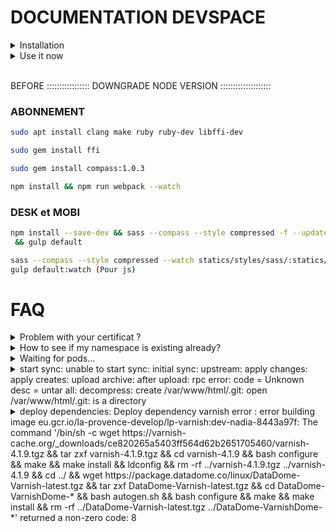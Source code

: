 # DOCUMENTATION DEVSPACE

<details>
  <summary>Installation</summary>
  
  ## Installation on Ubuntu  
* Install [devspace CLI](https://devspace.sh/cli/docs/quickstart#1-download-cli) (v5.15)
* Ensure you have docker, helm (v2.17.0) and kubectl installed on your machine
  ## DETAILS Installation on Ubuntu
* [Download 2.17.0](https://get.helm.sh/helm-v2.17.0-linux-amd64.tar.gz)
-> Extract here
-> On terminal access to last folder of helm downloaded file
-> which helm
-> sudo mv helm (copy/paste result of last commande)
-> helm version
</details>

<details>
  
   <summary>Use it now</summary>

<br />

### First time
If this is the first time you start devspace, run the following command to tell devspace which namespace you prefer to use:

```bash
devspace use namespace my-namespace
```
<br />

### Deploy the applicationsudo vim /etc/hosts
All devspace commands must be run at the root of the folder.

To deploy your application, run the following command:

```bash
devspace deploy
```
<br />

### Update your hosts file for the new ingress(es)

When creating ingresses, you need to update your hosts file to map the custom domain(s) with the Ingress Controller Nginx IP, `34.79.192.20`.
DO IT => sudo vim /etc/hosts => CHANGE YOUR IP INGRESS HERE (You can retrieve the URLs from the GCP Console)
Example for the Varnish ingress:
```
34.79.192.20 dev-yourname.laprovence.com dev-yourname-www.laprovence.com dev-yourname-api.laprovence.com dev-yourname-abonnement.laprovence.com
```
<br />

### Use the dev mode with hot-reloading

To start your application in dev mode and use the hot-reloading feature, run the following command:

```bash
devspace dev
```
It will deploy your application and its dependencies, then open a shell in the running container. You can now update your files locally and the changes will be reflected inside the container.

<br />

### Delete the application

- To delete the deployment, run the following command:

```bash
devspace purge
```

- If your deployment contains dependencies (e.g.: varnish) or if you want to fully clean your environment, run the following command to delete everything:

```bash
devspace purge -a
```
<br />
  
### Deploy without Varnish

To deploy your application without Varnish, simply comment the following block in the `devspace.yaml` configuration file:

```yaml
# comment this block to disable varnish dependency
dependencies:
- name: varnish
  source:
    path: ../vcl-varnish
  vars:
    - name: backend_api
      value: api
```

<br />  

### Clear Varnish cache

If you deploy the application with Varnish as a dependency (default behavior), you can run the following command to clear its cache:

```bash
devspace run varnish.purge
```
</details>

<br />

BEFORE ::::::::::::::::: DOWNGRADE NODE VERSION ::::::::::::::::::::

### ABONNEMENT

```bash
sudo apt install clang make ruby ruby-dev libffi-dev
```

```bash
sudo gem install ffi 
```

```bash
sudo gem install compass:1.0.3
```

```bash
npm install && npm run webpack --watch
```


### DESK et MOBI
```bash
npm install --save-dev && sass --compass --style compressed -f --update statics/styles/sass/:statics/styles/css/ \
 && gulp default 
```

```bash
sass --compass --style compressed --watch statics/styles/sass/:statics/styles/css/ (Pour css)
gulp default:watch (Pour js)
```





# FAQ

<details>
   <summary>Problem with your certificat ?</summary>
  
  ```bash
    kubectl delete ns dev-yourname
  ```
</details>

<details>
   <summary>How to see if my namespace is existing already?</summary>
  
  ```bash
    devspace use namespace
  ```
</details>

<details>
   <summary>Waiting for pods...</summary>
  
  ```bash
    VOIR AVEC NICOLAS(OP-RATE) PROBLEME DE LE VOLUME
  ```
</details>

<details>
   <summary>start sync: unable to start sync: initial sync: upstream: apply changes: apply creates: upload archive: after upload: rpc error: code = Unknown desc = untar all: decompress: create /var/www/html/.git: open /var/www/html/.git: is a directory</summary>
  
  ```bash
    LANCER LA COMMANDE DEVSPACE DEV DEPUIS UN AUTRE TERMINAL QUE CELUI DE VSCODE
  ```
</details>

<details>
  <summary>
deploy dependencies: Deploy dependency varnish error : error building image eu.gcr.io/la-provence-develop/lp-varnish:dev-nadia-8443a97f: The command '/bin/sh -c wget https://varnish-cache.org/_downloads/ce820265a5403ff564d62b2651705460/varnish-4.1.9.tgz   && tar zxf varnish-4.1.9.tgz     && cd varnish-4.1.9   && bash configure    && make  && make install         && ldconfig   && rm -rf ../varnish-4.1.9.tgz ../varnish-4.1.9       && cd ../    && wget https://package.datadome.co/linux/DataDome-Varnish-latest.tgz  && tar zxf DataDome-Varnish-latest.tgz     && cd DataDome-VarnishDome-*     && bash autogen.sh    && bash configure    && make  && make install         && rm -rf ../DataDome-Varnish-latest.tgz ../DataDome-VarnishDome-*' returned a non-zero code: 8</summary>
  
 ```bash
    devspace update dependencies
 ```
</details>



